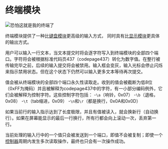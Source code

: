 # 终端模块
![恐怕这就是我的终端了](item:tis3d:terminal_module)

终端模块提供了一种比[键盘模块](keypad_module.md)更高级的输入方式， 同时具有比[显示模块](display_module.md)更具体的输出方式。

用户可以输入一行文本，当文本提交时将会逐字符写入到终端模块的全部四个端口。字符将会被根据标准代码页437（codepage437）转化为数字值。在整行被传输完毕之前，后续的输入提交将会被禁用。输入框会变灰，输入光标会停止闪烁来指示禁用状态。但在这个状态下仍然可以输入更多文本等待再次提交。

值会被从终端模块的全部四个端口永久性读取走。收到的值会被截断为低8位（0xFF为掩码）并且被解释为codepage437中的字符，有一小部分编码例外，它们会被解释为控制字符。这些控制字符包括：
-`\a`（响铃，0x07）
-`\b`（退格，0x08）
-`\t`（tab缩进，0x09）
-`\n`和`\r`（都是换行，0x0A和0x0D）

如果当前行的输入指示达到了长度极限，并且有值被读入，就会换新行（自动换行）。如果在屏幕能显示的最后一行换行，所有行都会向上滚动一次，丢弃第一行。

当前处理的输入行中的一个值只会被发送到一个端口，即值不会被复制；即使一个[控制器](../block/controller.md)周期内发生多次读取操作，最终也只会有一次操作成功。
